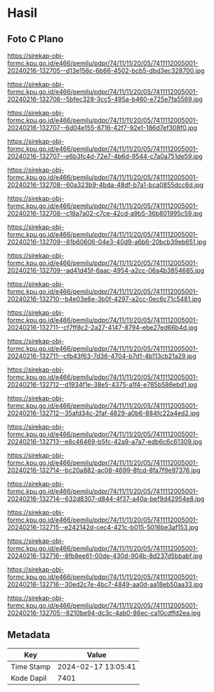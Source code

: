 # Hasil

## Foto C Plano

https://sirekap-obj-formc.kpu.go.id/e466/pemilu/pdpr/74/11/11/20/05/7411112005001-20240216-132705--d13e156c-6b66-4502-bcb5-dbd3ec328700.jpg

https://sirekap-obj-formc.kpu.go.id/e466/pemilu/pdpr/74/11/11/20/05/7411112005001-20240216-132706--5bfec328-3cc5-495a-b460-e725e7fa5569.jpg

https://sirekap-obj-formc.kpu.go.id/e466/pemilu/pdpr/74/11/11/20/05/7411112005001-20240216-132707--6d04e155-8716-42f7-92e1-186d7ef308f0.jpg

https://sirekap-obj-formc.kpu.go.id/e466/pemilu/pdpr/74/11/11/20/05/7411112005001-20240216-132707--e6b3fc4d-72e7-4b6d-9544-c7a0a751de59.jpg

https://sirekap-obj-formc.kpu.go.id/e466/pemilu/pdpr/74/11/11/20/05/7411112005001-20240216-132708--60a323b9-4bda-48df-b7a1-bca0855dcc6d.jpg

https://sirekap-obj-formc.kpu.go.id/e466/pemilu/pdpr/74/11/11/20/05/7411112005001-20240216-132708--c18a7a02-c7ce-42cd-a9b5-36b801995c59.jpg

https://sirekap-obj-formc.kpu.go.id/e466/pemilu/pdpr/74/11/11/20/05/7411112005001-20240216-132709--81b60606-04e3-40d9-a6b6-20bcb39eb651.jpg

https://sirekap-obj-formc.kpu.go.id/e466/pemilu/pdpr/74/11/11/20/05/7411112005001-20240216-132709--ad41d45f-6aac-4954-a2cc-06a4b3854685.jpg

https://sirekap-obj-formc.kpu.go.id/e466/pemilu/pdpr/74/11/11/20/05/7411112005001-20240216-132710--b4e03e6e-3b0f-4297-a2cc-0ec6c71c5481.jpg

https://sirekap-obj-formc.kpu.go.id/e466/pemilu/pdpr/74/11/11/20/05/7411112005001-20240216-132711--cf7ff8c2-2a27-4147-8794-ebe27ed66b4d.jpg

https://sirekap-obj-formc.kpu.go.id/e466/pemilu/pdpr/74/11/11/20/05/7411112005001-20240216-132711--cfb43f63-7d36-4704-b7d1-4b113cb21a29.jpg

https://sirekap-obj-formc.kpu.go.id/e466/pemilu/pdpr/74/11/11/20/05/7411112005001-20240216-132712--d1934f1e-38e5-4375-a1f4-e785b586ebd1.jpg

https://sirekap-obj-formc.kpu.go.id/e466/pemilu/pdpr/74/11/11/20/05/7411112005001-20240216-132712--35afd34c-2faf-4829-a0b6-884fc22a4ed2.jpg

https://sirekap-obj-formc.kpu.go.id/e466/pemilu/pdpr/74/11/11/20/05/7411112005001-20240216-132713--e8c46469-b5fc-42a9-a7a7-edb6c6c61309.jpg

https://sirekap-obj-formc.kpu.go.id/e466/pemilu/pdpr/74/11/11/20/05/7411112005001-20240216-132714--bc20a882-ac08-4699-8fcd-8fa7f9e97376.jpg

https://sirekap-obj-formc.kpu.go.id/e466/pemilu/pdpr/74/11/11/20/05/7411112005001-20240216-132714--632d8307-d844-4f37-a40a-bef9d42954e8.jpg

https://sirekap-obj-formc.kpu.go.id/e466/pemilu/pdpr/74/11/11/20/05/7411112005001-20240216-132715--e242142d-cec4-421c-b015-5016be3af153.jpg

https://sirekap-obj-formc.kpu.go.id/e466/pemilu/pdpr/74/11/11/20/05/7411112005001-20240216-132716--8fb8ee61-00de-430d-904b-8d237d5bbabf.jpg

https://sirekap-obj-formc.kpu.go.id/e466/pemilu/pdpr/74/11/11/20/05/7411112005001-20240216-132716--30ed2c7e-4bc7-4849-aa0d-aa18eb50aa33.jpg

https://sirekap-obj-formc.kpu.go.id/e466/pemilu/pdpr/74/11/11/20/05/7411112005001-20240216-132705--8210be94-dc3c-4ab0-86ec-ca10cdffd2ea.jpg


## Metadata

| Key        | Value               |
| ---------- | ------------------- |
| Time Stamp | 2024-02-17 13:05:41 |
| Kode Dapil | 7401                |



